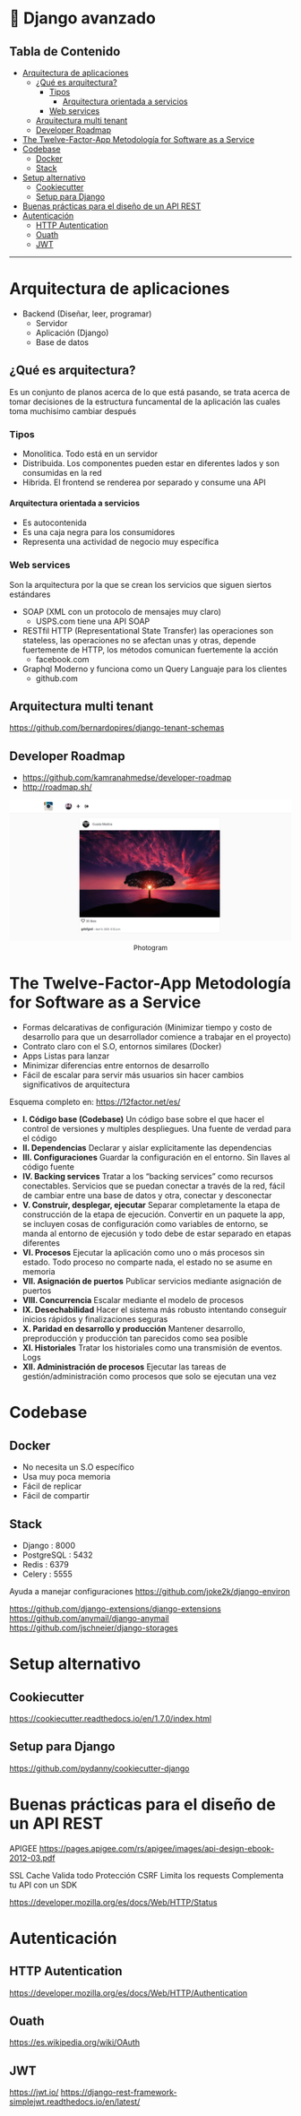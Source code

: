 # :snake: Django avanzado<!-- omit in toc -->

## Tabla de Contenido<!-- omit in toc -->
- [Arquitectura de aplicaciones](#arquitectura-de-aplicaciones)
  - [¿Qué es arquitectura?](#%c2%bfqu%c3%a9-es-arquitectura)
    - [Tipos](#tipos)
      - [Arquitectura orientada a servicios](#arquitectura-orientada-a-servicios)
    - [Web services](#web-services)
  - [Arquitectura multi tenant](#arquitectura-multi-tenant)
  - [Developer Roadmap](#developer-roadmap)
- [The Twelve-Factor-App Metodología for Software as a Service](#the-twelve-factor-app-metodolog%c3%ada-for-software-as-a-service)
- [Codebase](#codebase)
  - [Docker](#docker)
  - [Stack](#stack)
- [Setup alternativo](#setup-alternativo)
  - [Cookiecutter](#cookiecutter)
  - [Setup para Django](#setup-para-django)
- [Buenas prácticas para el diseño de un API REST](#buenas-pr%c3%a1cticas-para-el-dise%c3%b1o-de-un-api-rest)
- [Autenticación](#autenticaci%c3%b3n)
  - [HTTP Autentication](#http-autentication)
  - [Ouath](#ouath)
  - [JWT](#jwt)

<hr/>

# Arquitectura de aplicaciones

* Backend (Diseñar, leer, programar)
  * Servidor
  * Aplicación (Django)
  * Base de datos


## ¿Qué es arquitectura?
Es un conjunto de planos acerca de lo que está pasando, se trata acerca de tomar decisiones de la estructura funcamental de la aplicación las cuales toma muchisimo cambiar después

### Tipos
* Monolitica. Todo está en un servidor
* Distribuida. Los componentes pueden estar en diferentes lados y son consumidas en la red
* Hibrida. El frontend se renderea por separado y consume una API

#### Arquitectura orientada a servicios
* Es autocontenida
* Es una caja negra para los consumidores
* Representa una actividad de negocio muy específica

### Web services
Son la arquitectura por la que se crean los servicios que siguen siertos estándares
* SOAP (XML con un protocolo de mensajes muy claro)
  * USPS.com tiene una API SOAP
* RESTfil HTTP (Representational State Transfer) las operaciones son stateless, las operaciones no se afectan unas y otras, depende fuertemente de HTTP, los métodos comunican fuertemente la acción
  * facebook.com
* Graphql Moderno y funciona como un Query Languaje para los clientes
  * github.com

## Arquitectura multi tenant
https://github.com/bernardopires/django-tenant-schemas

## Developer Roadmap
  * https://github.com/kamranahmedse/developer-roadmap
  * http://roadmap.sh/

<div align="center">
  <img src="images/3.png">
  <small>Photogram</small>
</div>

# The Twelve-Factor-App Metodología for Software as a Service
* Formas delcarativas de configuración (Minimizar tiempo y costo de desarrollo para que un desarrollador comience a trabajar en el proyecto)
* Contrato claro con el S.O, entornos similares (Docker)
* Apps Listas para lanzar
* Minimizar diferencias entre entornos de desarrollo
* Fácil de escalar para servir más usuarios sin hacer cambios significativos de arquitectura

Esquema completo en: https://12factor.net/es/

* **I. Código base (Codebase)**
Un código base sobre el que hacer el control de versiones y multiples despliegues. Una fuente de verdad para el código
* **II. Dependencias**
Declarar y aislar explícitamente las dependencias
* **III. Configuraciones**
Guardar la configuración en el entorno. Sin llaves al código fuente
* **IV. Backing services**
Tratar a los “backing services” como recursos conectables. Servicios que se puedan conectar a través de la red, fácil de cambiar entre una base de datos y otra, conectar y desconectar
* **V. Construir, desplegar, ejecutar**
Separar completamente la etapa de construcción de la etapa de ejecución. Convertir en un paquete la app, se incluyen cosas de configuración como variables de entorno, se manda al entorno de ejecusión y todo debe de estar separado en etapas diferentes
* **VI. Procesos**
Ejecutar la aplicación como uno o más procesos sin estado. Todo proceso no comparte nada, el estado no se asume en memoria
* **VII. Asignación de puertos**
Publicar servicios mediante asignación de puertos
* **VIII. Concurrencia**
Escalar mediante el modelo de procesos
* **IX. Desechabilidad**
Hacer el sistema más robusto intentando conseguir inicios rápidos y finalizaciones seguras
* **X. Paridad en desarrollo y producción**
Mantener desarrollo, preproducción y producción tan parecidos como sea posible
* **XI. Historiales**
Tratar los historiales como una transmisión de eventos. Logs
* **XII. Administración de procesos**
Ejecutar las tareas de gestión/administración como procesos que solo se ejecutan una vez

# Codebase

## Docker
* No necesita un S.O específico
* Usa muy poca memoria
* Fácil de replicar
* Fácil de compartir

## Stack
* Django : 8000
* PostgreSQL : 5432
* Redis : 6379
* Celery : 5555

Ayuda a manejar configuraciones
https://github.com/joke2k/django-environ

https://github.com/django-extensions/django-extensions
https://github.com/anymail/django-anymail
https://github.com/jschneier/django-storages

# Setup alternativo
## Cookiecutter
https://cookiecutter.readthedocs.io/en/1.7.0/index.html
## Setup para Django
https://github.com/pydanny/cookiecutter-django

# Buenas prácticas para el diseño de un API REST

APIGEE
https://pages.apigee.com/rs/apigee/images/api-design-ebook-2012-03.pdf

SSL
Cache
Valida todo
Protección CSRF
Limita los requests
Complementa tu API con un SDK

https://developer.mozilla.org/es/docs/Web/HTTP/Status

# Autenticación
## HTTP Autentication
https://developer.mozilla.org/es/docs/Web/HTTP/Authentication

## Ouath
https://es.wikipedia.org/wiki/OAuth

## JWT
https://jwt.io/
https://django-rest-framework-simplejwt.readthedocs.io/en/latest/
